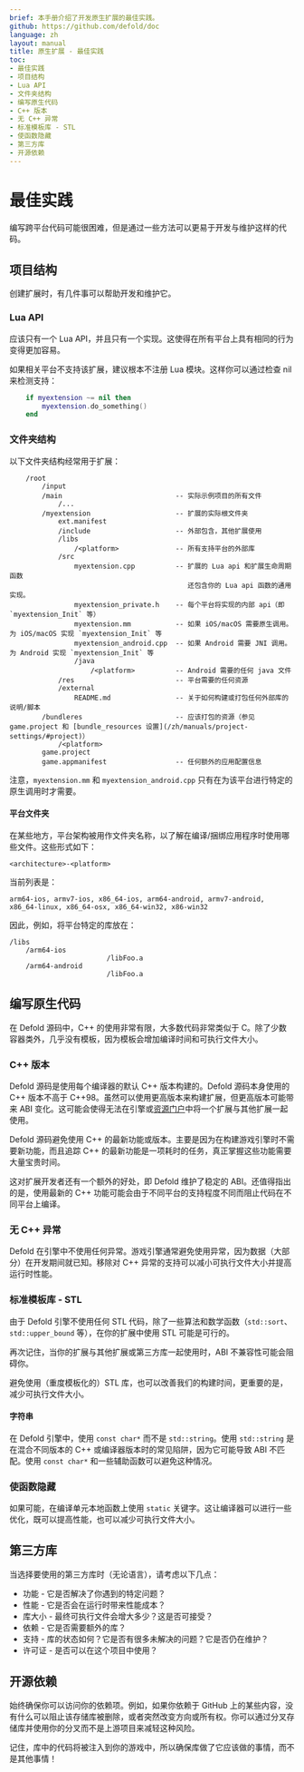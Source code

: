 ```yaml
---
brief: 本手册介绍了开发原生扩展的最佳实践。
github: https://github.com/defold/doc
language: zh
layout: manual
title: 原生扩展 - 最佳实践
toc:
- 最佳实践
- 项目结构
- Lua API
- 文件夹结构
- 编写原生代码
- C++ 版本
- 无 C++ 异常
- 标准模板库 - STL
- 使函数隐藏
- 第三方库
- 开源依赖
---
```


# 最佳实践

编写跨平台代码可能很困难，但是通过一些方法可以更易于开发与维护这样的代码。

## 项目结构

创建扩展时，有几件事可以帮助开发和维护它。

### Lua API

应该只有一个 Lua API，并且只有一个实现。这使得在所有平台上具有相同的行为变得更加容易。

如果相关平台不支持该扩展，建议根本不注册 Lua 模块。这样你可以通过检查 nil 来检测支持：

```lua
    if myextension ~= nil then
        myextension.do_something()
    end
```

### 文件夹结构

以下文件夹结构经常用于扩展：

```
    /root
        /input
        /main                            -- 实际示例项目的所有文件
            /...
        /myextension                     -- 扩展的实际根文件夹
            ext.manifest
            /include                     -- 外部包含，其他扩展使用
            /libs
                /<platform>              -- 所有支持平台的外部库
            /src
                myextension.cpp          -- 扩展的 Lua api 和扩展生命周期函数
                                            还包含你的 Lua api 函数的通用实现。
                myextension_private.h    -- 每个平台将实现的内部 api（即 `myextension_Init` 等）
                myextension.mm           -- 如果 iOS/macOS 需要原生调用。为 iOS/macOS 实现 `myextension_Init` 等
                myextension_android.cpp  -- 如果 Android 需要 JNI 调用。为 Android 实现 `myextension_Init` 等
                /java
                    /<platform>          -- Android 需要的任何 java 文件
            /res                         -- 平台需要的任何资源
            /external
                README.md                -- 关于如何构建或打包任何外部库的说明/脚本
        /bundleres                       -- 应该打包的资源（参见 game.project 和 [bundle_resources 设置](/zh/manuals/project-settings/#project)）
            /<platform>
        game.project
        game.appmanifest                 -- 任何额外的应用配置信息
```

注意，`myextension.mm` 和 `myextension_android.cpp` 只有在为该平台进行特定的原生调用时才需要。

#### 平台文件夹

在某些地方，平台架构被用作文件夹名称，以了解在编译/捆绑应用程序时使用哪些文件。这些形式如下：

    <architecture>-<platform>

当前列表是：

    arm64-ios, armv7-ios, x86_64-ios, arm64-android, armv7-android, x86_64-linux, x86_64-osx, x86_64-win32, x86-win32

因此，例如，将平台特定的库放在：

    /libs
        /arm64-ios
                            /libFoo.a
        /arm64-android
                            /libFoo.a

## 编写原生代码

在 Defold 源码中，C++ 的使用非常有限，大多数代码非常类似于 C。除了少数容器类外，几乎没有模板，因为模板会增加编译时间和可执行文件大小。

### C++ 版本

Defold 源码是使用每个编译器的默认 C++ 版本构建的。Defold 源码本身使用的 C++ 版本不高于 C++98。虽然可以使用更高版本来构建扩展，但更高版本可能带来 ABI 变化。这可能会使得无法在引擎或[资源门户](/assets)中将一个扩展与其他扩展一起使用。

Defold 源码避免使用 C++ 的最新功能或版本。主要是因为在构建游戏引擎时不需要新功能，而且追踪 C++ 的最新功能是一项耗时的任务，真正掌握这些功能需要大量宝贵时间。

这对扩展开发者还有一个额外的好处，即 Defold 维护了稳定的 ABI。还值得指出的是，使用最新的 C++ 功能可能会由于不同平台的支持程度不同而阻止代码在不同平台上编译。

### 无 C++ 异常

Defold 在引擎中不使用任何异常。游戏引擎通常避免使用异常，因为数据（大部分）在开发期间就已知。移除对 C++ 异常的支持可以减小可执行文件大小并提高运行时性能。

### 标准模板库 - STL

由于 Defold 引擎不使用任何 STL 代码，除了一些算法和数学函数（`std::sort`、`std::upper_bound` 等），在你的扩展中使用 STL 可能是可行的。

再次记住，当你的扩展与其他扩展或第三方库一起使用时，ABI 不兼容性可能会阻碍你。

避免使用（重度模板化的）STL 库，也可以改善我们的构建时间，更重要的是，减少可执行文件大小。

#### 字符串

在 Defold 引擎中，使用 `const char*` 而不是 `std::string`。使用 `std::string` 是在混合不同版本的 C++ 或编译器版本时的常见陷阱，因为它可能导致 ABI 不匹配。使用 `const char*` 和一些辅助函数可以避免这种情况。

### 使函数隐藏

如果可能，在编译单元本地函数上使用 `static` 关键字。这让编译器可以进行一些优化，既可以提高性能，也可以减少可执行文件大小。

## 第三方库

当选择要使用的第三方库时（无论语言），请考虑以下几点：

* 功能 - 它是否解决了你遇到的特定问题？
* 性能 - 它是否会在运行时带来性能成本？
* 库大小 - 最终可执行文件会增大多少？这是否可接受？
* 依赖 - 它是否需要额外的库？
* 支持 - 库的状态如何？它是否有很多未解决的问题？它是否仍在维护？
* 许可证 - 是否可以在这个项目中使用？

## 开源依赖

始终确保你可以访问你的依赖项。例如，如果你依赖于 GitHub 上的某些内容，没有什么可以阻止该存储库被删除，或者突然改变方向或所有权。你可以通过分叉存储库并使用你的分叉而不是上游项目来减轻这种风险。

记住，库中的代码将被注入到你的游戏中，所以确保库做了它应该做的事情，而不是其他事情！